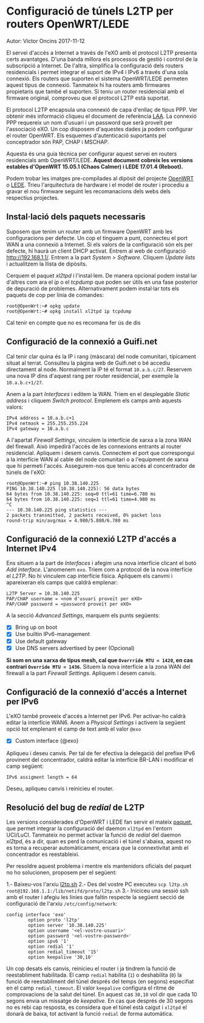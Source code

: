 # Configuració de túnels L2TP per routers OpenWRT/LEDE

Autor: Víctor Oncins 2017-11-12

El servei d'accés a Internet a través de l'eXO amb el protocol L2TP presenta certs avantatges. D'una banda millora els processos de gestió i control de la subscripció a Internet. De l'altra, simplifica la configuració dels routers residencials i permet integrar el suport de IPv4 i IPv6 a través d'una sola connexió. Els routers que suporten el sistema OpenWRT/LEDE permeten aquest tipus de connexió. Tanmateix hi ha routers amb firmwares propietaris que també el suporten. Si teniu un router residencial amb el firmware original, comproveu que el protocol L2TP està suportat.

El protocol L2TP encapsula una connexió de capa d'enllaç de tipus PPP. Ver obtenir més informació cliqueu el document de referència [LAA](https://github.com/guifi-exo/wiki/blob/master/howto/arquitectura-laa-acces-inet.md). La connexió PPP requereix un nom d'usuari i un password que serà proveït per l'associació eXO. Un cop disposem d'aquestes dades ja podem configurar el router OpenWRT. Els esquemes d'autenticació suportants pel conceptrador són PAP, CHAP i MSCHAP.

Aquesta és una guia tècnica per configurar aquest servei en routers residencials amb OpenWRT/LEDE. **Aquest document cobreix les versions estables d'OpenWRT 15.05.1 (Chaos Calmer) i LEDE 17.01.4 (Reboot).**

Podem trobar les imatges pre-compilades al dipòsit del projecte [OpenWRT](https://downloads.openwrt.org/chaos_calmer/15.05.1/) o [LEDE](https://downloads.lede-project.org/releases/17.01.4/). Trieu l'arquitectura de hardware i el model de router i procediu a gravar el nou firmware seguint les recomanacions dels webs dels respectius projectes.

## Instal·lació dels paquets necessaris

Suposem que tenim un router amb un firmware OpenWRT amb les configuracions per defecte. Un cop el tinguem a punt, connecteu el port WAN a una connexió a Internet. Si els valors de la configuració són els per defecte, hi haurà un client DHCP activat. Entrem al web de configuració http://192.168.1.1/. Entrem a la part *System > Software*. Cliquem *Update lists* i actualitzem la llista de dipòsits.

Cerquem el paquet *xl2tpd* i l'instal·lem. De manera opcional podem instal·lar d'altres com ara el *ip* o el *tcpdump* que poden ser útils en una fase posterior de depuració de problemes. Alternativament podem instal·lar tots els paquets de cop per línia de comandes:

```
root@OpenWrt:~# opkg update
root@OpenWrt:~# opkg install xl2tpd ip tcpdump
```

Cal tenir en compte que no es recomana fer ús de dis

## Configuració de la connexió a Guifi.net

Cal tenir clar quina és la IP i rang (màscara) del node comunitari, típicament situat al terrat. Consulteu la pàgina web de Guifi.net o bé accediu directament al node. Normalment la IP té el format `10.a.b.c/27`. Reservem una nova IP dins d'aquest rang per router residencial, per exemple la `10.a.b.c+1/27`.

Anem a la part *Interfaces* i editem la WAN. Triem en el desplegable *Static address* i cliquem *Switch protocol*. Emplenem els camps amb aquests valors:

```
IPv4 address = 10.a.b.c+1
IPv4 netmask = 255.255.255.224
IPv4 gateway = 10.a.b.c
```

A l'apartat *Firewall Settings*, vinculem la interfície de xarxa a la zona WAN del firewall. Això impedirà l'accés de les connexions entrants al router residencial. Apliquem i desem canvis. Connectem el port que correspongui a la interfície WAN al cable del node comunitari o a l'equipment de xarxa que hi permeti l'accés. Assegurem-nos que teniu accés al concentrador de túnels de l'eXO:

```
root@OpenWrt:~# ping 10.38.140.225
PING 10.38.140.225 (10.38.140.225): 56 data bytes
64 bytes from 10.38.140.225: seq=0 ttl=61 time=6.780 ms
64 bytes from 10.38.140.225: seq=1 ttl=61 time=4.980 ms
^C
--- 10.38.140.225 ping statistics ---
2 packets transmitted, 2 packets received, 0% packet loss
round-trip min/avg/max = 4.980/5.880/6.780 ms
```

## Configuració de la connexió L2TP d'accés a Internet IPv4

Ens situem a la part de *Interfaces* i afegim una nova interfície clicant el botó *Add interface*. L'anomenem `exo`. Triem com a protocol de la nova interfície el *L2TP*. No hi vinculem cap interfície física. Apliquem els canvmi i apareixeran els camps que caldrà emplenar:

```
L2TP Server = 10.38.140.225
PAP/CHAP username = <nom d'usuari proveït per eXO>
PAP/CHAP password = <password proveït per eXO>
```
A la secció *Advanced Settings*, marquem els punts següents:

- [X] Bring up on boot
- [x] Use builtin IPv6-management
- [x] Use default gateway
- [x] Use DNS servers advertised by peer (Opcional)

**Si som en una xarxa de tipus mesh, cal que `Overrride MTU = 1420`, en cas contrari `Override MTU = 1436`.** Situem la nova interfície a la zona WAN del firewall a la part *Firewall Settings*. Apliquem i desem canvis.

## Configuració de la connexió d'accés a Internet per IPv6

L'eXO també proveeix d'accés a Internet per IPv6. Per activar-ho caldrà editar la interfície WAN6. Anem a *Physical Settings* i activem la següent opció tot emplenant el camp de text amb el valor `@exo`

- [X] Custom interface {@exo}

Apliqueu i deseu canvis. Per tal de fer efectiva la delegació del prefixe IPv6 provinent del concentrador, caldrà editar la interfície BR-LAN i modificar el camp següent:

```
IPv6 assigment length = 64
```
Deseu, apliqueu canvis i reinicieu el router.

## Resolució del bug de *redial* de L2TP

Les versions considerades d'OpenWRT i LEDE fan servir el mateix [paquet](https://github.com/openwrt/packages/tree/master/net/xl2tpd), que permet integrar la configuració del daemon `xl2tpd` en l'entorn UCI/LuCI. Tanmateix no permet activar la funció de *redial* del daemon *xl2tpd*, és a dir, quan es perd la comunicació i el túnel s'abaixa, aquest no es torna a recuperar automàticament, encara que la connextivitat amb el concentrador es reestableixi.

Per resoldre aquest problema i mentre els mantenidors oficials del paquet no ho solucionen, proposem per el següent:

1.- Baixeu-vos l'arxiu [l2tp.sh](https://github.com/guifi-exo/wiki/blob/master/howto/code/l2tp.sh)
2.- Des del vostre PC executeu `scp l2tp.sh root@192.168.1.1:/lib/netifd/proto/l2tp.sh`
3.- Iniciceu una sessió ssh amb el router i afegiu les línies que faltin respecte la següent secció de configuració de l'arxiu `/etc/config/network`:

```
config interface 'exo'
        option proto 'l2tp'
        option server '10.38.140.225'
        option username '<el-vostre-usuari>'
        option password '<el-vostre-password>'
        option ipv6 '1'
        option redial '1'
        option redial_timeout '15'
        option keepalive '30,10'
```

Un cop desats els canvis, reinicieu el router i ja tindrem la funció de reestabliment habilitada. El camp `redial` habilita (`1`) o deshabilita (`0`) la funció de reestabliment del túnel després del temps (en segons) especifiat en el camp `redial_timeout`. El valor `keepalive` configura el ritme de comprovacions de la salut del túnel. En aquest cas `30,10` vol dir que cada 10 segons envia un missatge de *keepalive*. En cas que després de 30 segons no es rebi cap resposta, es considera que el túnel està caigut i `xl2tpd` el donarà de baixa, tot activant la funció `redial` de forma automàtica.

